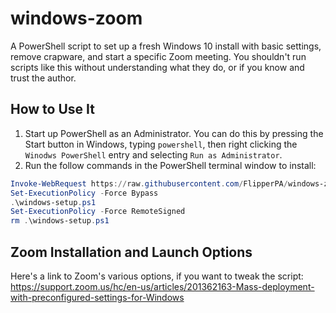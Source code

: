 # windows-zoom

A PowerShell script to set up a fresh Windows 10 install with basic settings, remove crapware, and start a specific Zoom meeting. You shouldn't run scripts like this without understanding what they do, or if you know and trust the author.

## How to Use It

1. Start up PowerShell as an Administrator. You can do this by pressing the Start button in Windows, typing `powershell`, then right clicking the `Winodws PowerShell` entry and selecting `Run as Administrator`.
1. Run the follow commands in the PowerShell terminal window to install:

```powershell
Invoke-WebRequest https://raw.githubusercontent.com/FlipperPA/windows-zoom/main/windows-setup.ps1 -OutFile windows-setup.ps1
Set-ExecutionPolicy -Force Bypass
.\windows-setup.ps1
Set-ExecutionPolicy -Force RemoteSigned
rm .\windows-setup.ps1
```

## Zoom Installation and Launch Options

Here's a link to Zoom's various options, if you want to tweak the script: https://support.zoom.us/hc/en-us/articles/201362163-Mass-deployment-with-preconfigured-settings-for-Windows
